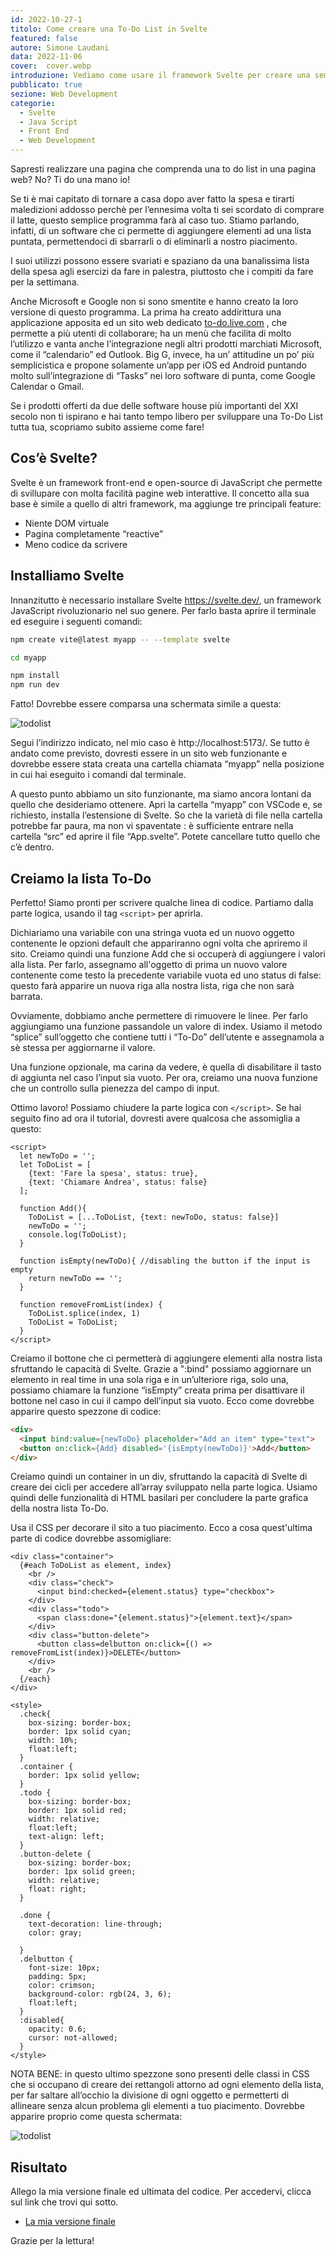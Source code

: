 ```yaml
---
id: 2022-10-27-1
titolo: Come creare una To-Do List in Svelte
featured: false
autore: Simone Laudani
data: 2022-11-06
cover:  cover.webp
introduzione: Vediamo come usare il framework Svelte per creare una semplice ToDo List app
pubblicato: true
sezione: Web Development
categorie:
  - Svelte
  - Java Script
  - Front End
  - Web Development
---
```


Sapresti realizzare una pagina che comprenda una to do list in una pagina web? No? Ti do una mano io!

Se ti è mai capitato di tornare a casa dopo aver fatto la spesa e tirarti maledizioni addosso perchè per l’ennesima volta ti sei scordato di comprare il latte, questo semplice programma farà al caso tuo. Stiamo parlando, infatti, di un software che ci permette di aggiungere elementi ad una lista puntata, permettendoci di sbarrarli o di eliminarli a nostro piacimento.

I suoi utilizzi possono essere svariati e spaziano da una banalissima lista della spesa agli esercizi da fare in palestra, piuttosto che i compiti da fare per la settimana.

Anche Microsoft e Google non si sono smentite e hanno creato la loro versione di questo programma. La prima ha creato addirittura una applicazione apposita ed un sito web dedicato  <a rel=”nofollow” href="https://to-do.live.com/tasks/">to-do.live.com</a> , che permette a più utenti di collaborare; ha un menù che facilita di molto l’utilizzo e vanta anche l’integrazione negli altri prodotti marchiati Microsoft, come il “calendario”  ed Outlook. Big G, invece, ha un’ attitudine un po’ più semplicistica e propone solamente un’app per iOS ed Android puntando molto sull’integrazione di “Tasks” nei loro software di punta, come Google Calendar o Gmail.

Se i prodotti offerti da due delle software house più importanti del XXI secolo non ti ispirano e  hai tanto tempo libero per sviluppare una To-Do List tutta tua, scopriamo subito assieme come fare!

## Cos’è Svelte?
Svelte è un framework front-end e open-source di JavaScript che permette di svillupare con molta facilità pagine web interattive. Il concetto alla sua base è simile a quello di altri framework, ma aggiunge tre principali feature:
- Niente DOM virtuale
- Pagina completamente “reactive”
- Meno codice da scrivere

## Installiamo Svelte

Innanzitutto è necessario installare Svelte <a rel=”nofollow” href="https://svelte.dev/">https://svelte.dev/</a>, un framework JavaScript rivoluzionario nel suo genere. Per farlo basta aprire il terminale ed eseguire i seguenti comandi: 
 ```bash
npm create vite@latest myapp -- --template svelte

cd myapp

npm install
npm run dev
```

Fatto! Dovrebbe essere comparsa una schermata simile a questa:

![todolist](/img/posts/come-creare-una-to-do-list-in-svelte/svelte1.png.webp)

Segui l’indirizzo indicato, nel mio caso è http://localhost:5173/. Se tutto è andato come previsto, dovresti essere in un sito web funzionante e dovrebbe essere stata creata una cartella chiamata “myapp” nella posizione in cui hai eseguito i comandi dal terminale.

A questo punto abbiamo un sito funzionante, ma siamo ancora lontani da quello che desideriamo ottenere. Apri la cartella “myapp” con VSCode e, se richiesto, installa l’estensione di Svelte.
So che la varietà di file nella cartella potrebbe far paura, ma non vi spaventate : è sufficiente entrare nella cartella “src” ed aprire il file “App.svelte”. Potete cancellare tutto quello che c’è dentro.

## Creiamo la lista To-Do

Perfetto! Siamo pronti per scrivere qualche linea di codice. Partiamo dalla parte logica, usando il tag `<script>` per aprirla. 

Dichiariamo una variabile con una stringa vuota ed un nuovo oggetto contenente le opzioni default che appariranno ogni volta che apriremo il sito.
Creiamo quindi una funzione Add che si occuperà di aggiungere i valori alla lista. Per farlo, assegnamo all'oggetto di prima un nuovo valore contenente come testo la precedente variabile vuota  ed uno status di false: questo farà apparire un nuova riga alla nostra  lista, riga che non sarà barrata.

Ovviamente, dobbiamo anche permettere di rimuovere le linee. Per farlo aggiungiamo una funzione passandole un valore di index. Usiamo il metodo “splice” sull’oggetto che contiene tutti i “To-Do” dell’utente e assegnamola a sè stessa per aggiornarne il valore.

Una funzione opzionale, ma carina da vedere, è quella di disabilitare il tasto di aggiunta nel caso l’input sia vuoto. Per ora, creiamo una nuova funzione che un controllo sulla pienezza del campo di input.

Ottimo lavoro! Possiamo chiudere la parte logica con `</script>`. Se hai seguito fino ad ora il tutorial, dovresti avere qualcosa che assomiglia a questo:

```Svelte
<script>
  let newToDo = '';
  let ToDoList = [
    {text: 'Fare la spesa', status: true},
    {text: 'Chiamare Andrea', status: false}
  ];
 
  function Add(){
    ToDoList = [...ToDoList, {text: newToDo, status: false}]
    newToDo = '';
    console.log(ToDoList);
  }
 
  function isEmpty(newToDo){ //disabling the button if the input is empty
    return newToDo == '';
  }
 
  function removeFromList(index) {
    ToDoList.splice(index, 1)
    ToDoList = ToDoList;
  }
</script>
```

Creiamo il bottone che ci permetterà di aggiungere elementi alla nostra lista sfruttando le capacità di Svelte. Grazie a ":bind" possiamo aggiornare un elemento in real time in una sola riga e in un’ulteriore riga, solo una, possiamo chiamare la funzione “isEmpty” creata prima per disattivare il bottone nel caso in cui il campo dell’input sia vuoto. Ecco come dovrebbe apparire questo spezzone di codice:
```HTML
<div>
  <input bind:value={newToDo} placeholder="Add an item" type="text">
  <button on:click={Add} disabled='{isEmpty(newToDo)}'>Add</button>
</div>
```

Creiamo quindi un container in un div, sfruttando la capacità di Svelte di creare dei cicli per accedere all’array sviluppato nella parte logica. Usiamo quindi delle funzionalità di HTML basilari per concludere la parte grafica della nostra lista To-Do.

Usa il CSS per decorare il sito a tuo piacimento. Ecco a cosa quest'ultima parte di codice dovrebbe assomigliare:
```Svelte
<div class="container">
  {#each ToDoList as element, index}
    <br />
    <div class="check">
      <input bind:checked={element.status} type="checkbox">
    </div>
    <div class="todo">
      <span class:done="{element.status}">{element.text}</span>
    </div>
    <div class="button-delete">
      <button class=delbutton on:click={() => removeFromList(index)}>DELETE</button>
    </div>
    <br />
  {/each}
</div>
 
<style>
  .check{
    box-sizing: border-box;
    border: 1px solid cyan;
    width: 10%;
    float:left;
  }  
  .container {
    border: 1px solid yellow;
  }
  .todo {
    box-sizing: border-box;
    border: 1px solid red;
    width: relative;
    float:left;
    text-align: left;
  }
  .button-delete {
    box-sizing: border-box;
    border: 1px solid green;
    width: relative;
    float: right;
  }
 
  .done {
    text-decoration: line-through;
    color: gray;
 
  }
  .delbutton {
    font-size: 10px;
    padding: 5px;
    color: crimson;
    background-color: rgb(24, 3, 6);
    float:left;
  }
  :disabled{
    opacity: 0.6;
    cursor: not-allowed;
  }
</style>
```

NOTA BENE: in questo ultimo spezzone sono presenti delle classi in CSS che si occupano di creare dei rettangoli attorno ad ogni elemento della lista, per far saltare all’occhio la divisione di ogni oggetto e permetterti di allineare senza alcun problema gli elementi a tuo piacimento. Dovrebbe apparire proprio come questa schermata:

![todolist](/img/posts/come-creare-una-to-do-list-in-svelte/todolist2.png.webp)

## Risultato

Allego la mia versione finale ed ultimata del codice. Per accedervi, clicca sul link che trovi qui sotto.

- <a rel=”nofollow” href="https://github.com/Bauda/Svelte-To-Do" target="_blank" title="svelte to-do list">La mia versione finale</a>

Grazie per la lettura!
